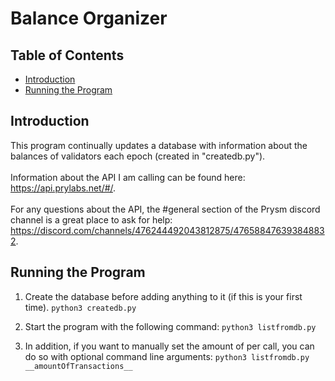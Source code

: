 # **Balance Organizer**

## **Table of Contents**

* [Introduction](#introduction)
* [Running the Program](#running-the-program)

## **Introduction**

This program continually updates a database with information about the balances of validators each epoch (created in "createdb.py"). <br> <br>
Information about the API I am calling can be found here: https://api.prylabs.net/#/. <br> <br>
For any questions about the API, the #general section of the Prysm discord channel is a great place to ask for help: https://discord.com/channels/476244492043812875/476588476393848832.

## **Running the Program**

1) Create the database before adding anything to it (if this is your first time).
                                 ```python3 createdb.py```

2) Start the program with the following command:
                                 ```python3 listfromdb.py```

3) In addition, if you want to manually set the amount of per call, you can do so with optional command line arguments:
                                 ```python3 listfromdb.py __amountOfTransactions__ ```

